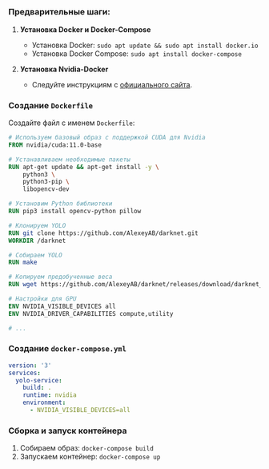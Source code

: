 ## 
### Предварительные шаги:

1. **Установка Docker и Docker-Compose**
    - Установка Docker: `sudo apt update && sudo apt install docker.io`
    - Установка Docker Compose: `sudo apt install docker-compose`

2. **Установка Nvidia-Docker**
    - Следуйте инструкциям с [официального сайта](https://docs.nvidia.com/datacenter/cloud-native/container-toolkit/install-guide.html).

### Создание `Dockerfile`

Создайте файл с именем `Dockerfile`:

```Dockerfile
# Используем базовый образ с поддержкой CUDA для Nvidia
FROM nvidia/cuda:11.0-base

# Устанавливаем необходимые пакеты
RUN apt-get update && apt-get install -y \
    python3 \
    python3-pip \
    libopencv-dev

# Установим Python библиотеки
RUN pip3 install opencv-python pillow

# Клонируем YOLO
RUN git clone https://github.com/AlexeyAB/darknet.git
WORKDIR /darknet

# Собираем YOLO
RUN make

# Копируем предобученные веса
RUN wget https://github.com/AlexeyAB/darknet/releases/download/darknet_yolo_v3_optimal/yolov4.weights .

# Настройки для GPU
ENV NVIDIA_VISIBLE_DEVICES all
ENV NVIDIA_DRIVER_CAPABILITIES compute,utility

# ...

```

### Создание `docker-compose.yml`

```yml
version: '3'
services:
  yolo-service:
    build: .
    runtime: nvidia
    environment:
      - NVIDIA_VISIBLE_DEVICES=all
```

### Сборка и запуск контейнера

1. Собираем образ: `docker-compose build`
2. Запускаем контейнер: `docker-compose up`
